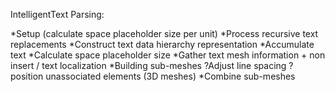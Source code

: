 ﻿

IntelligentText Parsing:

*Setup (calculate space placeholder size per unit)
*Process recursive text replacements
*Construct text data hierarchy representation
*Accumulate text
*Calculate space placeholder size
*Gather text mesh information + non insert / text localization
*Building sub-meshes
?Adjust line spacing
?position unassociated elements (3D meshes)
*Combine sub-meshes